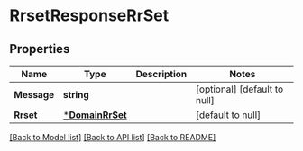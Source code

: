# RrsetResponseRrSet

## Properties
Name | Type | Description | Notes
------------ | ------------- | ------------- | -------------
**Message** | **string** |  | [optional] [default to null]
**Rrset** | [***DomainRrSet**](domain.RRSet.md) |  | [default to null]

[[Back to Model list]](../README.md#documentation-for-models) [[Back to API list]](../README.md#documentation-for-api-endpoints) [[Back to README]](../README.md)

